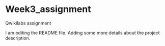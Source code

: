 # Week3_assignment
Qwikilabs assignment

I am editing the README file. Adding some more details about the project description.
